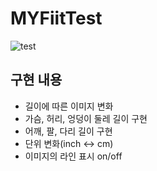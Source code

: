 # MYFiitTest
![test](https://github.com/Yunseongpyo/Myfiit2DsclaeTest/blob/master/test2.gif?raw=true)
## 구현 내용
- 길이에 따른 이미지 변화
- 가슴, 허리, 엉덩이 둘레 길이 구현
- 어깨, 팔, 다리 길이 구현
- 단위 변화(inch <-> cm)
- 이미지의 라인 표시 on/off
